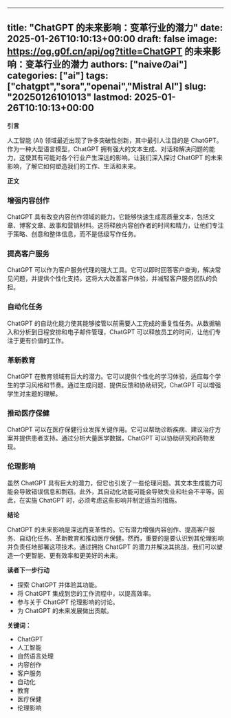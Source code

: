 
---
title: "ChatGPT 的未来影响：变革行业的潜力"
date: 2025-01-26T10:10:13+00:00
draft: false
image: https://og.g0f.cn/api/og?title=ChatGPT 的未来影响：变革行业的潜力
authors: ["naiveのai"]
categories: ["ai"]
tags: ["chatgpt","sora","openai","Mistral AI"]
slug: "20250126101013"
lastmod: 2025-01-26T10:10:13+00:00
---
**引言**

人工智能 (AI) 领域最近出现了许多突破性创新，其中最引人注目的是 ChatGPT。作为一种大型语言模型，ChatGPT 拥有强大的文本生成、对话和解决问题的能力，这使其有可能对各个行业产生深远的影响。让我们深入探讨 ChatGPT 的未来影响，了解它如何塑造我们的工作、生活和未来。

**正文**

### 增强内容创作

ChatGPT 具有改变内容创作领域的能力。它能够快速生成高质量文本，包括文章、博客文章、故事和营销材料。这将释放内容创作者的时间和精力，让他们专注于策略、创意和整体信息，而不是低级写作任务。

### 提高客户服务

ChatGPT 可以作为客户服务代理的强大工具。它可以即时回答客户查询，解决常见问题，并提供个性化支持。这将大大改善客户体验，并减轻客户服务团队的负担。

### 自动化任务

ChatGPT 的自动化能力使其能够接管以前需要人工完成的重复性任务。从数据输入和分析到日程安排和电子邮件管理，ChatGPT 可以释放员工的时间，让他们专注于更有价值的工作。

### 革新教育

ChatGPT 在教育领域有巨大的潜力。它可以提供个性化的学习体验，适应每个学生的学习风格和节奏。通过生成问题、提供反馈和协助研究，ChatGPT 可以增强学生对主题的理解。

### 推动医疗保健

ChatGPT 可以在医疗保健行业发挥关键作用。它可以帮助诊断疾病、建议治疗方案并提供患者支持。通过分析大量医学数据，ChatGPT 可以协助研究和药物发现。

### 伦理影响

虽然 ChatGPT 具有巨大的潜力，但它也引发了一些伦理问题。其文本生成能力可能会导致错误信息和剽窃。此外，其自动化功能可能会导致失业和社会不平等。因此，在实施 ChatGPT 时，必须考虑这些影响并制定适当的措施。

**结论**

ChatGPT 的未来影响是深远而变革性的。它有潜力增强内容创作、提高客户服务、自动化任务、革新教育和推动医疗保健。然而，重要的是要认识到其伦理影响并负责任地部署这项技术。通过拥抱 ChatGPT 的潜力并解决其挑战，我们可以塑造一个更智能、更有效率和更美好的未来。

**读者下一步行动**

* 探索 ChatGPT 并体验其功能。
* 将 ChatGPT 集成到您的工作流程中，以提高效率。
* 参与关于 ChatGPT 伦理影响的讨论。
* 为 ChatGPT 的未来发展做出贡献。

**关键词：**

* ChatGPT
* 人工智能
* 自然语言处理
* 内容创作
* 客户服务
* 自动化
* 教育
* 医疗保健
* 伦理影响
